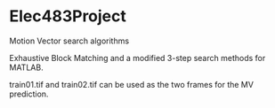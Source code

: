 # Elec483Project
Motion Vector search algorithms

Exhaustive Block Matching and a modified 3-step search methods for MATLAB.

train01.tif and train02.tif can be used as the two frames for the MV prediction.
